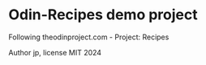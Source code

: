 # Odin-Recipes demo project 

Following theodinproject.com - Project: Recipes

Author jp, license MIT
2024
